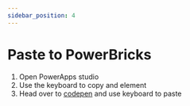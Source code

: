 ```yaml
---
sidebar_position: 4
---
```

# Paste to PowerBricks

1. Open PowerApps studio
2. Use the keyboard to copy and element
3. Head over to [codepen](https://codepen.io/niegrejoh/live/qBYaxrE/549c70249463cc97f91c9bab932b01e6) and use keyboard to paste
